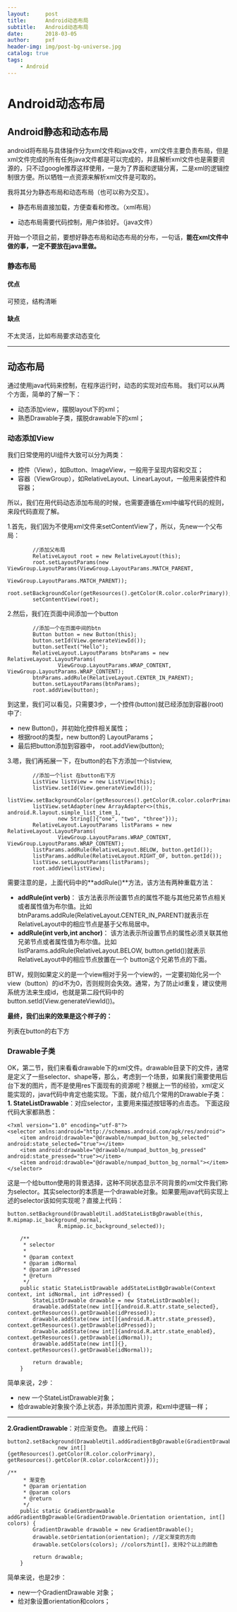 ```yaml
---
layout:     post
title:      Android动态布局
subtitle:   Android动态布局
date:       2018-03-05
author:     pxf
header-img: img/post-bg-universe.jpg
catalog: true
tags:
    - Android
---
```

Android动态布局
===
## Android静态和动态布局

android将布局与具体操作分为xml文件和java文件，xml文件主要负责布局，但是xml文件完成的所有任务java文件都是可以完成的，并且解析xml文件也是需要资源的，只不过google推荐这样使用，一是为了界面和逻辑分离，二是xml的逻辑控制很方便。所以牺牲一点资源来解析xml文件是可取的。

我将其分为静态布局和动态布局（也可以称为交互）。

* 静态布局直接加载，方便查看和修改。（xml布局）

* 动态布局需要代码控制，用户体验好。（java文件）

开始一个项目之前，要想好静态布局和动态布局的分布，一句话，**能在xml文件中做的事，一定不要放在java里做。**

### 静态布局
 
#### 优点
 可预览，结构清晰

#### 缺点
不太灵活，比如布局要求动态变化

* * *

## 动态布局

通过使用java代码来控制，在程序运行时，动态的实现对应布局。
我们可以从两个方面，简单的了解一下：

*   动态添加view，摆脱layout下的xml；
*   熟悉Drawable子类，摆脱drawable下的xml；

### 动态添加View

我们日常使用的UI组件大致可以分为两类：

*   控件（View），如Button、ImageView，一般用于呈现内容和交互；
*   容器（ViewGroup），如RelativeLayout、LinearLayout，一般用来装控件和容器；

所以，我们在用代码动态添加布局的时候，也需要遵循在xml中编写代码的规则，来段代码直观了解。

1.首先，我们因为不使用xml文件来setContentView了，所以，先new一个父布局：

```
        //添加父布局
        RelativeLayout root = new RelativeLayout(this);
        root.setLayoutParams(new ViewGroup.LayoutParams(ViewGroup.LayoutParams.MATCH_PARENT, 
                                                        ViewGroup.LayoutParams.MATCH_PARENT));
        root.setBackgroundColor(getResources().getColor(R.color.colorPrimary));
        setContentView(root);

```

2.然后，我们在页面中间添加一个button

```
        //添加一个在页面中间的btn
        Button button = new Button(this);
        button.setId(View.generateViewId());
        button.setText("Hello");
        RelativeLayout.LayoutParams btnParams = new RelativeLayout.LayoutParams(
                ViewGroup.LayoutParams.WRAP_CONTENT, ViewGroup.LayoutParams.WRAP_CONTENT);
        btnParams.addRule(RelativeLayout.CENTER_IN_PARENT);
        button.setLayoutParams(btnParams);
        root.addView(button);

```

到这里，我们可以看见，只需要3步，一个控件(button)就已经添加到容器(root)中了:

*   new Button()，并初始化控件相关属性；
*   根据root的类型，new button的 LayoutParams；
*   最后把button添加到容器中， root.addView(button);

3.嗯，我们再拓展一下，在button的右下方添加一个listview,

```
        //添加一个list 在button右下方
        ListView listView = new ListView(this);
        listView.setId(View.generateViewId());
        listView.setBackgroundColor(getResources().getColor(R.color.colorPrimaryDark));
        listView.setAdapter(new ArrayAdapter<>(this, android.R.layout.simple_list_item_1, 
                new String[]{"one", "two", "three"}));
        RelativeLayout.LayoutParams listParams = new RelativeLayout.LayoutParams(
                ViewGroup.LayoutParams.WRAP_CONTENT, ViewGroup.LayoutParams.WRAP_CONTENT);
        listParams.addRule(RelativeLayout.BELOW, button.getId());
        listParams.addRule(RelativeLayout.RIGHT_OF, button.getId());
        listView.setLayoutParams(listParams);
        root.addView(listView);

```

需要注意的是，上面代码中的**addRule()**方法，该方法有两种重载方法：

*   **addRule(int verb)**：
    该方法表示所设置节点的属性不能与其他兄弟节点相关或者属性值为布尔值。比如btnParams.addRule(RelativeLayout.CENTER_IN_PARENT)就表示在RelativeLayout中的相应节点是基于父布局居中。
*   **addRule(int verb,int anchor)**：
    该方法表示所设置节点的属性必须关联其他兄弟节点或者属性值为布尔值。比如listParams.addRule(RelativeLayout.BELOW, button.getId())就表示RelativeLayout中的相应节点放置在一个
    button这个兄弟节点的下面。

BTW，规则如果定义的是一个view相对于另一个view的，一定要初始化另一个view（button）的id不为0，否则规则会失效。通常，为了防止id重复，建议使用系统方法来生成id，也就是第二段代码中的button.setId(View.generateViewId())。

**最终，我们出来的效果是这个样子的：**

列表在button的右下方

### Drawable子类

OK，第二节，我们来看看drawable下的xml文件。drawable目录下的文件，通常是定义了一些selector、shape等，那么，考虑到一个场景，如果我们需要使用后台下发的图片，而不是使用res下面现有的资源呢？根据上一节的经验，xml定义能实现的，java代码中肯定也能实现。下面，就介绍几个常用的Drawable子类：
**1. StateListDrawable**：对应selector，主要用来描述按钮等的点击态。
下面这段代码大家都熟悉：

```
<?xml version="1.0" encoding="utf-8"?>
<selector xmlns:android="http://schemas.android.com/apk/res/android">
    <item android:drawable="@drawable/numpad_button_bg_selected" android:state_selected="true"></item>
    <item android:drawable="@drawable/numpad_button_bg_pressed" android:state_pressed="true"></item>
    <item android:drawable="@drawable/numpad_button_bg_normal"></item>
</selector>

```

这是一个给button使用的背景选择，这种不同状态显示不同背景的xml文件我们称为selector。其实selector的本质是一个drawable对象。如果要用java代码实现上述的selector该如何实现呢？直接上代码：

```
button.setBackground(DrawableUtil.addStateListBgDrawable(this, R.mipmap.ic_background_normal,
                R.mipmap.ic_background_selected));

    /**
     * selector
     *
     * @param context
     * @param idNormal
     * @param idPressed
     * @return
     */
    public static StateListDrawable addStateListBgDrawable(Context context, int idNormal, int idPressed) {
        StateListDrawable drawable = new StateListDrawable();
        drawable.addState(new int[]{android.R.attr.state_selected}, context.getResources().getDrawable(idPressed));
        drawable.addState(new int[]{android.R.attr.state_pressed}, context.getResources().getDrawable(idPressed));
        drawable.addState(new int[]{android.R.attr.state_enabled}, context.getResources().getDrawable(idNormal));
        drawable.addState(new int[]{}, context.getResources().getDrawable(idNormal));

        return drawable;
    }

```

简单来说，2步：

*   new 一个StateListDrawable对象；
*   给drawable对象挨个添上状态，并添加图片资源，和xml中逻辑一样；

* * *

**2.GradientDrawable**：对应渐变色。
直接上代码：

```
button2.setBackground(DrawableUtil.addGradientBgDrawable(GradientDrawable.Orientation.LEFT_RIGHT,
                new int[]{getResources().getColor(R.color.colorPrimary), getResources().getColor(R.color.colorAccent)}));

/**
     * 渐变色
     * @param orientation
     * @param colors
     * @return
     */
    public static GradientDrawable addGradientBgDrawable(GradientDrawable.Orientation orientation, int[] colors) {
        GradientDrawable drawable = new GradientDrawable();
        drawable.setOrientation(orientation); //定义渐变的方向
        drawable.setColors(colors); //colors为int[]，支持2个以上的颜色

        return drawable;
    }

```
简单来说，也是2步：

*   new一个GradientDrawable 对象；
*   给对象设置orientation和colors；
